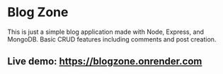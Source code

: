 # Blog Zone

This is just a simple blog application made with Node, Express, and MongoDB. Basic CRUD features including comments and post creation. 

## Live demo: https://blogzone.onrender.com

